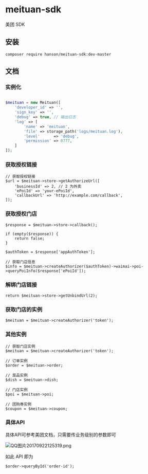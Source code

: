 # meituan-sdk
美团 SDK

## 安装

`composer require hanson/meituan-sdk:dev-master`

## 文档

### 实例化

```php

$meituan = new Meituan([
    'developer_id' => '',
    'sign_key' => '',
    'debug' => true, // 输出日志
    'log' => [
        'name' => 'meituan',
        'file' => storage_path('logs/meituan.log'),
        'level'      => 'debug',
        'permission' => 0777,
    ]
]);
```

### 获取授权链接

```
// 获取授权链接
$url = $meituan->store->getAuthorizeUrl([
    'businessId' => 2, // 2 为外卖
    'ePoiId' => 'your-ePoiId',
    'callbackUrl' => 'http://example.com/callback',
]);
```

### 获取授权门店

```
$response = $meituan->store->callback();

if (empty($response)) {
    return false;
}

$authToken = $response['appAuthToken'];

// 获取门店信息
$info = $meituan->createAuthorizer($authToken)->waimai->poi->queryPoiInfo($response['ePoiId']);
```

### 解绑门店链接

```
return $meituan->store->getUnbindUrl(2);
```

### 获取门店的实例

```
$meituan = $meituan->createAuthorizer('token');
```

### 其他实例

```
// 获取门店实例
$meituan = $meituan->createAuthorizer('token');

// 订单实例
$order = $meituan->order;

// 菜品实例
$dish = $meituan->dish;

// 门店实例
$poi = $meituan->poi;

// 团购券实例
$coupon = $meituan->coupon;

```

### 具体API

具体API可参考美团文档，只需要传业务级别的参数即可

![QQ图片20170922125319.png](https://i.loli.net/2017/09/22/59c497680b28c.png)

如此 API 即为

```
$order->queryById('order-id');
```

